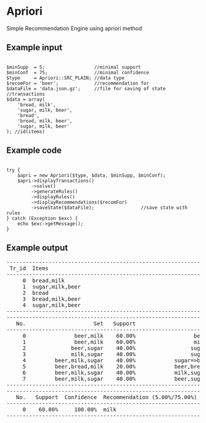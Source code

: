 Apriori
=====================
Simple Recommendation Engine using apriori method

Example input
---------------------
<pre lang="php"><code>
$minSupp  = 5;                  //minimal support
$minConf  = 75;                 //minimal confidence
$type     = Apriori::SRC_PLAIN; //data type
$recomFor = 'beer';             //recommendation for
$dataFile = 'data.json.gz';     //file for saving of state 
//transactions
$data = array(
    'bread, milk',
    'sugar, milk, beer',
    'bread',
    'bread, milk, beer',
    'sugar, milk, beer'
); //id(items)  
</code></pre>

Example code
---------------------
<pre lang="php"><code>
try {
    $apri = new Apriori($type, $data, $minSupp, $minConf);
    $apri->displayTransactions()
         ->solve()
         ->generateRules()
         ->displayRules()
         ->displayRecommendations($recomFor)
         ->saveState($dataFile);                 //save state with rules
} catch (Exception $exc) {
    echo $exc->getMessage();
}
</code></pre>

Example output
---------------------
<pre>
--------------------------------------------------------------------------------
 Tr_id  Items
--------------------------------------------------------------------------------
     0  bread,milk
     1  sugar,milk,beer
     2  bread
     3  bread,milk,beer
     4  sugar,milk,beer
--------------------------------------------------------------------------------
--------------------------------------------------------------------------------
   No.                     Set   Support                        Rule Confidence
--------------------------------------------------------------------------------
     0               beer,milk    60.00%                  beer=>milk   100.00%
     1               beer,milk    60.00%                  milk=>beer    75.00%
     2              beer,sugar    40.00%                 sugar=>beer   100.00%
     3              milk,sugar    40.00%                 sugar=>milk   100.00%
     4         beer,milk,sugar    40.00%            sugar=>beer,milk   100.00%
     5         beer,bread,milk    20.00%            beer,bread=>milk   100.00%
     6         beer,milk,sugar    40.00%            milk,sugar=>beer   100.00%
     7         beer,milk,sugar    40.00%            beer,sugar=>milk   100.00%
--------------------------------------------------------------------------------
--------------------------------------------------------------------------------
   No.   Support  Confidence  Recommendation (5.00%/75.00%) for: beer
--------------------------------------------------------------------------------
     0    60.00%     100.00%  milk
--------------------------------------------------------------------------------
</pre>